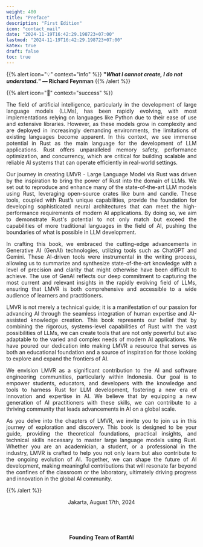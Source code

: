 ```yaml
---
weight: 400
title: "Preface"
description: "First Edition"
icon: "contact_mail"
date: "2024-11-19T16:42:29.198723+07:00"
lastmod: "2024-11-19T16:42:29.198723+07:00"
katex: true
draft: false
toc: true
---
```


{{% alert icon="💡" context="info" %}}
<strong>"<em>What I cannot create, I do not understand.</em>" — Richard Feynman</strong>
{{% /alert %}}

{{% alert icon="📘" context="success" %}}
<p style="text-align: justify;">
The field of artificial intelligence, particularly in the development of large language models (LLMs), has been rapidly evolving, with most implementations relying on languages like Python due to their ease of use and extensive libraries. However, as these models grow in complexity and are deployed in increasingly demanding environments, the limitations of existing languages become apparent. In this context, we see immense potential in Rust as the main language for the development of LLM applications. Rust offers unparalleled memory safety, performance optimization, and concurrency, which are critical for building scalable and reliable AI systems that can operate efficiently in real-world settings.
</p>

<p style="text-align: justify;">
Our journey in creating LMVR - Large Language Model via Rust was driven by the inspiration to bring the power of Rust into the domain of LLMs. We set out to reproduce and enhance many of the state-of-the-art LLM models using Rust, leveraging open-source crates like burn and candle. These tools, coupled with Rust’s unique capabilities, provide the foundation for developing sophisticated neural architectures that can meet the high-performance requirements of modern AI applications. By doing so, we aim to demonstrate Rust's potential to not only match but exceed the capabilities of more traditional languages in the field of AI, pushing the boundaries of what is possible in LLM development.
</p>

<!-- - <p style="text-align: justify;"><code>burn</code>: A modular, high-level framework for creating deep learning models in Rust, designed to facilitate experimentation and scalability.</p>
- <p style="text-align: justify;"><code>candle</code>: A lightweight, fast library optimized for deploying pre-trained models, making it ideal for LLM inference at scale.</p> -->

<p style="text-align: justify;">
In crafting this book, we embraced the cutting-edge advancements in Generative AI (GenAI) technologies, utilizing tools such as ChatGPT and Gemini. These AI-driven tools were instrumental in the writing process, allowing us to summarize and synthesize state-of-the-art knowledge with a level of precision and clarity that might otherwise have been difficult to achieve. The use of GenAI reflects our deep commitment to capturing the most current and relevant insights in the rapidly evolving field of LLMs, ensuring that LMVR is both comprehensive and accessible to a wide audience of learners and practitioners.
</p>

<p style="text-align: justify;">
LMVR is not merely a technical guide; it is a manifestation of our passion for advancing AI through the seamless integration of human expertise and AI-assisted knowledge creation. This book represents our belief that by combining the rigorous, systems-level capabilities of Rust with the vast possibilities of LLMs, we can create tools that are not only powerful but also adaptable to the varied and complex needs of modern AI applications. We have poured our dedication into making LMVR a resource that serves as both an educational foundation and a source of inspiration for those looking to explore and expand the frontiers of AI.
</p>

<p style="text-align: justify;">
We envision LMVR as a significant contribution to the AI and software engineering communities, particularly within Indonesia. Our goal is to empower students, educators, and developers with the knowledge and tools to harness Rust for LLM development, fostering a new era of innovation and expertise in AI. We believe that by equipping a new generation of AI practitioners with these skills, we can contribute to a thriving community that leads advancements in AI on a global scale.
</p>

<p style="text-align: justify;">
As you delve into the chapters of LMVR, we invite you to join us in this journey of exploration and discovery. This book is designed to be your guide, providing the theoretical foundations, practical insights, and technical skills necessary to master large language models using Rust. Whether you are an academician, a student, or a professional in the industry, LMVR is crafted to help you not only learn but also contribute to the ongoing evolution of AI. Together, we can shape the future of AI development, making meaningful contributions that will resonate far beyond the confines of the classroom or the laboratory, ultimately driving progress and innovation in the global AI community.
</p>
{{% /alert %}}

<center>

Jakarta, August 17th, 2024

&nbsp;

&nbsp;

<strong>Founding Team of RantAI</strong>

</center>
